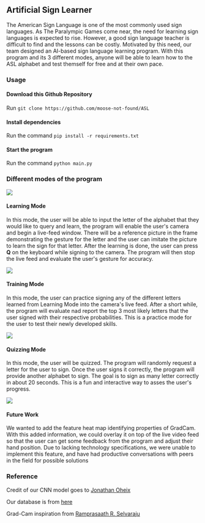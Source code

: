 ## Artificial Sign Learner
The American Sign Language is one of the most commonly used sign languages. As The Paralympic Games come near, the need for learning sign languages is expected to rise. However, a good sign language teacher is difficult to find and the lessons can be costly. Motivated by this need, our team designed an AI-based sign language learning program. With this program and its 3 different modes, anyone will be able to learn how to the ASL alphabet and test themself for free and at their own pace.

### Usage

#### Download this Github Repository
Run `git clone https://github.com/moose-not-found/ASL`


#### Install dependencies
Run the command `pip install -r requirements.txt`


#### Start the program
Run the command `python main.py`


### Different modes of the program
<img src="pictures/main_page.png"></div>

#### Learning Mode
In this mode, the user will be able to input the letter of the alphabet that they would like to query and learn, the program will enable the user's camera and begin a live-feed window. There will be a reference picture in the frame demonstrating the gesture for the letter and the user can imitate the picture to learn the sign for that letter. After the learning is done, the user can press <b>Q</b> on the keyboard while signing to the camera. The program will then stop the live feed and evaluate the user's gesture for accuracy.

<img src="pictures/learning_mode.png"></div>

#### Training Mode
In this mode, the user can practice signing any of the different letters learned from Learning Mode into the camera's live feed. After a short while, the program will evaluate nad report the top 3 most likely letters that the user signed with their respective probabilities. This is a practice mode for the user to test their newly developed skills.

<img src="pictures/training_mode.png"></div>

#### Quizzing Mode
In this mode, the user will be quizzed. The program will randomly request a letter for the user to sign. Once the user signs it correctly, the program will provide another alphabet to sign. The goal is to sign as many letter correctly in about 20 seconds. This is a fun and interactive way to asses the user's progress.

<img src="pictures/Quiz_mode.png"></div>


#### Future Work
We wanted to add the feature heat map identifying properties of GradCam. With this added information, we could overlay it on top of the live video feed so that the user can get some feedback from the program and adjust their hand position. Due to lacking technology specifications, we were unable to implement this feature, and have had productive conversations with peers in the field for possible solutions

### Reference
Credit of our CNN model goes to <a href="https://github.com/jonathanoheix/Real-Time-Face-Expression-Recognition">Jonathan Oheix</a>

Our database is from <a href=https://www.kaggle.com/grassknoted/asl-alphabet>here</a>

Grad-Cam inspiration from <a href=https://github.com/ramprs/grad-cam>Ramprasaath R. Selvaraju</a>
